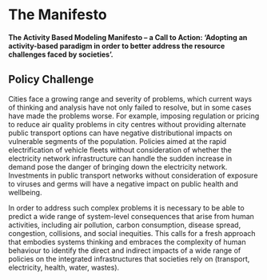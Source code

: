 # The Manifesto

#### The Activity Based Modeling Manifesto – a Call to Action: ‘Adopting an activity-based paradigm in order to better address the resource challenges faced by societies’.

## Policy Challenge

Cities face a growing range and severity of problems, which current ways of thinking and analysis have not only failed to resolve, but in some cases have made the problems worse. For example, imposing regulation or pricing to reduce air quality problems in city centres without providing alternate public transport options can have negative distributional impacts on vulnerable segments of the population. Policies aimed at the rapid electrification of vehicle fleets without consideration of whether the electricity network infrastructure can handle the sudden increase in demand pose the danger of bringing down the electricity network. Investments in public transport networks without consideration of exposure to viruses and germs will have a negative impact on public health and wellbeing.

In order to address such complex problems it is necessary to be able to predict a wide range of system-level consequences that arise from human activities, including air pollution, carbon consumption, disease spread, congestion, collisions, and social inequities. This calls for a fresh approach that embodies systems thinking and embraces the complexity of human behaviour to identify the direct and indirect impacts of a wide range of policies on the integrated infrastructures that societies rely on (transport, electricity, health, water, wastes).
